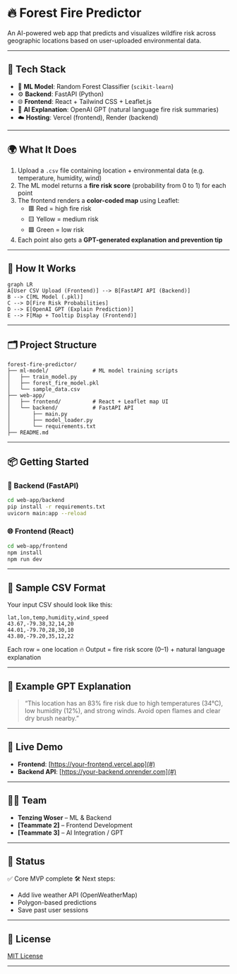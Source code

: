# 🔥 Forest Fire Predictor

An AI-powered web app that predicts and visualizes wildfire risk across geographic locations based on user-uploaded environmental data.

---

## 🚀 Tech Stack

- 🧠 **ML Model**: Random Forest Classifier (`scikit-learn`)
- ⚙️ **Backend**: FastAPI (Python)
- 🌐 **Frontend**: React + Tailwind CSS + Leaflet.js
- 🤖 **AI Explanation**: OpenAI GPT (natural language fire risk summaries)
- ☁️ **Hosting**: Vercel (frontend), Render (backend)

---

## 🌍 What It Does

1. Upload a `.csv` file containing location + environmental data (e.g. temperature, humidity, wind)
2. The ML model returns a **fire risk score** (probability from 0 to 1) for each point
3. The frontend renders a **color-coded map** using Leaflet:
   - 🟥 Red = high fire risk
   - 🟨 Yellow = medium risk
   - 🟩 Green = low risk
4. Each point also gets a **GPT-generated explanation and prevention tip**

---

## 🧠 How It Works

```mermaid
graph LR
A[User CSV Upload (Frontend)] --> B[FastAPI API (Backend)]
B --> C[ML Model (.pkl)]
C --> D[Fire Risk Probabilities]
D --> E[OpenAI GPT (Explain Prediction)]
E --> F[Map + Tooltip Display (Frontend)]
````

---

## 🗂️ Project Structure

```
forest-fire-predictor/
├── ml-model/              # ML model training scripts
│   ├── train_model.py
│   ├── forest_fire_model.pkl
│   └── sample_data.csv
├── web-app/
│   ├── frontend/          # React + Leaflet map UI
│   └── backend/           # FastAPI API
│       ├── main.py
│       ├── model_loader.py
│       └── requirements.txt
├── README.md
```

---

## 📦 Getting Started

### 🔧 Backend (FastAPI)

```bash
cd web-app/backend
pip install -r requirements.txt
uvicorn main:app --reload
```

### 🌐 Frontend (React)

```bash
cd web-app/frontend
npm install
npm run dev
```

---

## 📁 Sample CSV Format

Your input CSV should look like this:

```csv
lat,lon,temp,humidity,wind_speed
43.67,-79.38,32,14,20
44.01,-79.70,28,30,10
43.80,-79.20,35,12,22
```

Each row = one location
🔥 Output = fire risk score (0–1) + natural language explanation

---

## 🤖 Example GPT Explanation

> “This location has an 83% fire risk due to high temperatures (34°C), low humidity (12%), and strong winds. Avoid open flames and clear dry brush nearby.”

---

## 📍 Live Demo

* **Frontend**: [https://your-frontend.vercel.app](#)
* **Backend API**: [https://your-backend.onrender.com](#)

---

## 🧑‍💻 Team

* **Tenzing Woser** – ML & Backend
* **\[Teammate 2]** – Frontend Development
* **\[Teammate 3]** – AI Integration / GPT

---

## 🏁 Status

✅ Core MVP complete
🛠️ Next steps:

* Add live weather API (OpenWeatherMap)
* Polygon-based predictions
* Save past user sessions

---

## 📜 License

[MIT License](LICENSE)

---
